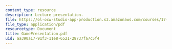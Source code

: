 ```yaml
---
content_type: resource
description: Lecture presentation.
file: https://ol-ocw-studio-app-production.s3.amazonaws.com/courses/17-918-new-global-agenda-exploring-21st-century-challenges-through-innovations-in-information-technologies-january-iap-2006/aa390a1791f311e8652128737fa7c5f4_GamePresentation.pdf
file_type: application/pdf
resourcetype: Document
title: GamePresentation.pdf
uid: aa390a17-91f3-11e8-6521-28737fa7c5f4
---
```


